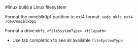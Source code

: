 #linux 
build a Linux filesystem

Format the mmcblk0p1 partition to ext4 format:  `sudo mkfs.ext4 /dev/mmcblk0p1`

Format a drive:`mkfs.<fileSystemType> <filepath>`
 - Use tab completion to see all available `fileSystemType`
